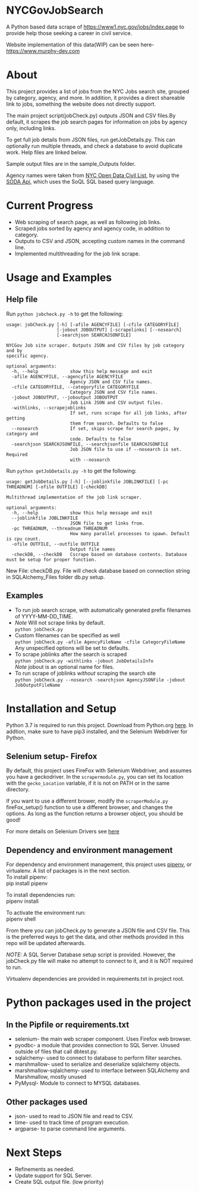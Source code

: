 # NYCGovJobSearch

A Python based data scrape of https://www1.nyc.gov/jobs/index.page to provide help those seeking a career in civil service.

Website implementation of this data(WIP) can be seen here- https://www.murphy-dev.com

# About

 This project provides a list of jobs from the NYC Jobs search site, grouped by category, agency, and more. In addition, it provides a direct shareable link to jobs, something the website does not directly support.  
 
 The main project script(jobCheck.py) outputs JSON and CSV files.By default, it scrapes the job search pages for information on jobs by agency only, including links.  
 
 To get full job details from JSON files, run getJobDetails.py. This can optionally run multiple threads, and check a database to avoid duplicate work. Help files are linked below.  

 Sample output files are in the sample_Outputs folder.  

 Agency names were taken from [NYC Open Data Civil List](https://data.cityofnewyork.us/City-Government/Civil-List/ye3c-m4ga), by using the [SODA Api](https://dev.socrata.com/foundry/data.cityofnewyork.us/kpav-sd4t), which uses the SoQL SQL based query language.  
 
 # Current Progress
   - Web scraping of search page, as well as following job links.  
   - Scraped jobs sorted by agency and agency code, in addition to category.
   - Outputs to CSV and JSON, accepting custom names in the command line.
   - Implemented multithreading for the job link scrape.
# Usage and Examples
## Help file
Run `python jobcheck.py -h` to get the following:  
```
usage: jobCheck.py [-h] [-afile AGENCYFILE] [-cfile CATEGORYFILE]  
                   [-jobout JOBOUTPUT] [-scrapelinks] [--nosearch]  
                   [-searchjson SEARCHJSONFILE]  

NYCGov Job site scraper. Outputs JSON and CSV files by job category and by
specific agency.  

optional arguments:  
  -h, --help            show this help message and exit  
  -afile AGENCYFILE, --agencyfile AGENCYFILE  
                        Agency JSON and CSV file names.  
  -cfile CATEGORYFILE, --categoryfile CATEGORYFILE  
                        Category JSON and CSV file names.  
  -jobout JOBOUTPUT, --joboutput JOBOUTPUT  
                        Job Link JSON and CSV output files.  
  -withlinks, --scrapejoblinks  
                        If set, runs scrape for all job links, after getting  
                        them from search. Defaults to false  
  --nosearch            If set, skips scrape for search pages, by category and  
                        code. Defaults to false  
  -searchjson SEARCHJSONFILE, --searchjsonfile SEARCHJSONFILE  
                        Job JSON file to use if --nosearch is set. Required  
                        with --nosearch  
```
Run `python getJobDetails.py -h` to get the following:  
```
usage: getJobDetails.py [-h] [--joblinkfile JOBLINKFILE] [-pc THREADNUM] [-ofile OUTFILE] [-checkDB]

Multithread implementation of the job link scraper.

optional arguments:
  -h, --help            show this help message and exit
  --joblinkfile JOBLINKFILE
                        JSON file to get links from.
  -pc THREADNUM, --threadnum THREADNUM
                        How many parallel processes to spawn. Default is cpu count.
  -ofile OUTFILE, --outfile OUTFILE
                        Output file names
  -checkDB, --checkDB   Cscrape based on database contents. Database must be setup for proper function.
```
New File: checkDB.py. File will check database based on connection string in SQLAlchemy_Files folder db.py setup.


## Examples
- To run job search scrape, with automatically generated prefix filenames of YYYY-MM-DD_TIME. 
- *Note* Will not scrape links by default.  
 ```python jobCheck.py```  
- Custom filenames can be specified as well  
 ```python jobCheck.py -afile AgencyFileName -cfile CategoryFileName```  
  Any unspecified options will be set to defaults.  
- To scrape joblinks after the search is scraped  
 ```python jobCheck.py -withlinks -jobout JobDetailsInfo```  
  *Note* jobout is an optional name for files.  
- To run scrape of joblinks *without* scraping the search site  
 ```python jobCheck.py --nosearch -searchjson AgencyJSONFile -jobout JobOutputFileName```  

# Installation and Setup

 Python 3.7 is required to run this project. Download from Python.org [here](https://www.python.org/downloads/). In addtion, make sure to have pip3 installed, and the Selenium Webdriver for Python.
## Selenium setup- Firefox
By default, this project uses FireFox with Selenium Webdriver, and assumes you have a geckodriver. In the `scrapermodule.py`, you can set its location with the `gecko_Location` variable, if it is not on PATH or in the same directory.

If you want to use a different brower, modify the `scraperModule.py` fireFox_setup() function to use a different browser, and changes the options. As long as the function returns a browser object, you should be good! 

For more details on Selenium Drivers see [here](https://www.selenium.dev/documentation/en/webdriver/driver_requirements/)
## Dependency and environment management
For dependency and environment management, this project uses [pipenv](https://pipenv-fork.readthedocs.io/en/latest/), or virtualenv. A list of packages is in the next section.  
    To install pipenv:  
    pip install pipenv

   To install dependencies run:  
    pipenv install

   To activate the environment run:  
    pipenv shell

   From there you can jobCheck.py to generate a JSON file and CSV file. This is the preferred ways to get the data, and other methods provided in this repo will be updated afterwards.

   *NOTE:* A SQL Server Database setup script is provided. However, the jobCheck.py file will make no attempt to connect to it, and it is NOT required to run.  

  Virtualenv dependencies are provided in requirements.txt in project root.  
# Python packages used in the project
 ## In the Pipfile or requirements.txt
   * selenium- the main web scraper component. Uses Firefox web browser.
   * pyodbc- a module that provides connection to SQL Server. Unused outside of files that call dbtest.py.  
   * sqlalchemy- used to connect to database to perform filter searches.  
   * marshmallow- used to serialize and deserialize sqlalchemy objects.  
   * marshmallow-sqlalchemy- used to interface between SQLAlchemy and Marshmallow, mostly unused
   * PyMysql- Module to connect to MYSQL databases.
 ## Other packages used

   * json- used to read to JSON file and read to CSV.
   * time- used to track time of program execution.
   * argparse- to parse command line arguments.  


# Next Steps
   - Refinements as needed.  
   - Update support for SQL Server.  
   - Create SQL output file. (low priority)

